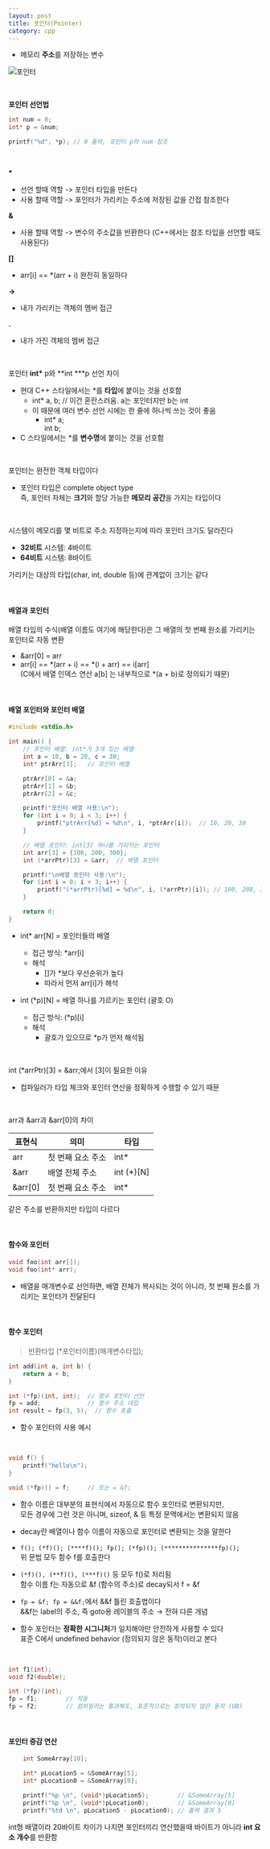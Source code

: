 ```yaml
---
layout: post
title: 포인터(Pointer)
category: cpp
---
```


- 메모리 **주소**를 저장하는 변수

![포인터](/assets/images/cpp/pointer-01.png)

&nbsp;

**포인터 선언법**

```c
int num = 0;
int* p = &num;

printf("%d", *p); // 0 출력, 포인터 p의 num 참조
```

&nbsp;

**\***  
- 선언 할때 역할 -> 포인터 타입을 만든다
- 사용 할때 역할 -> 포인터가 가리키는 주소에 저장된 값을 간접 참조한다

**&**  
- 사용 할때 역할 -> 변수의 주소값을 반환한다
(C++에서는 참조 타입을 선언할 때도 사용된다)

**[]**  
- arr[i] == *(arr + i) 
완전히 동일하다

**->**  
- 내가 가리키는 객체의 멤버 접근

**.**  
- 내가 가진 객체의 멤버 접근

&nbsp;

포인터 **int\*** p와 **int \***p 선언 차이
- 현대 C++ 스타일에서는 *를 **타입**에 붙이는 것을 선호함
  - int* a, b;  // 이건 혼란스러움. a는 포인터지만 b는 int
  - 이 때문에 여러 변수 선언 시에는 한 줄에 하나씩 쓰는 것이 좋음
    - int* a;  
      int  b;
- C 스타일에서는 *를 **변수명**에 붙이는 것을 선호함

&nbsp;

포인터는 완전한 객체 타입이다
- 포인터 타입은 complete object type  
즉, 포인터 자체는 **크기**와 할당 가능한 **메모리 공간**을 가지는 타입이다 

&nbsp;

시스템이 메모리를 몇 비트로 주소 지정하는지에 따라 포인터 크기도 달라진다
- **32비트** 시스템: 4바이트 
- **64비트** 시스템: 8바이트

가리키는 대상의 타입(char, int, double 등)에 관계없이 크기는 같다

&nbsp;

#### 배열과 포인터
배열 타입의 수식(배열 이름도 여기에 해당한다)은 그 배열의 첫 번째 원소를 가리키는 포인터로 자동 변환
- &arr[0] = arr
- arr[i] == *(arr + i) == *(i + arr) == i\[arr\]  
(C에서 배열 인덱스 연산 a\[b\] 는 내부적으로 *(a + b)로 정의되기 때문)

&nbsp;

#### 배열 포인터와 포인터 배열
```c
#include <stdio.h>

int main() {
    // 포인터 배열: int*가 3개 있는 배열
    int a = 10, b = 20, c = 30;
    int* ptrArr[3];   // 포인터 배열

    ptrArr[0] = &a;
    ptrArr[1] = &b;
    ptrArr[2] = &c;

    printf("포인터 배열 사용:\n");
    for (int i = 0; i < 3; i++) {
        printf("ptrArr[%d] = %d\n", i, *ptrArr[i]);  // 10, 20, 30
    }

    // 배열 포인터: int[3] 하나를 가리키는 포인터
    int arr[3] = {100, 200, 300};
    int (*arrPtr)[3] = &arr;  // 배열 포인터

    printf("\n배열 포인터 사용:\n");
    for (int i = 0; i < 3; i++) {
        printf("(*arrPtr)[%d] = %d\n", i, (*arrPtr)[i]); // 100, 200, 300
    }

    return 0;
}
```

- int* arr[N] = 포인터들의 배열 
  - 접근 방식: *arr[i]
  - 해석
    - []가 *보다 우선순위가 높다
    - 따라서 먼저 arr[i]가 해석

- int (*p)[N] = 배열 하나를 가르키는 포인터 (괄호 O)
  - 접근 방식: (*p)[i]
  - 해석
    - 괄호가 있으므로 *p가 먼저 해석됨

&nbsp;

int (*arrPtr)[3] = &arr;에서 [3]이 필요한 이유  
- 컴파일러가 타입 체크와 포인터 연산을 정확하게 수행할 수 있기 때문  

&nbsp;

arr과 &arr과 &arr[0]의 차이

| 표현식   | 의미              | 타입       |
|----------|-------------------|------------|
| arr      | 첫 번째 요소 주소 | int*       |
| &arr     | 배열 전체 주소    | int (*)[N] |
| &arr[0]  | 첫 번째 요소 주소 | int*       |

같은 주소를 반환하지만 타입이 다르다

&nbsp;

#### 함수와 포인터

```c
void foo(int arr[]);
void foo(int* arr);
```
- 배열을 매개변수로 선언하면, 배열 전체가 복사되는 것이 아니라,
첫 번째 원소를 가리키는 포인터가 전달된다

&nbsp;

#### 함수 포인터

> 반환타입 (*포인터이름)(매개변수타입);

```c
int add(int a, int b) {
    return a + b;
}

int (*fp)(int, int);  // 함수 포인터 선언
fp = add;             // 함수 주소 대입
int result = fp(3, 5);  // 함수 호출
```
- 함수 포인터의 사용 예시

&nbsp;

```c
void f() {
    printf("hello\n");
}

void (*fp)() = f;     // 또는 = &f;
```

- 함수 이름은 대부분의 표현식에서 자동으로 함수 포인터로 변환되지만,  
모든 경우에 그런 것은 아니며, sizeof, & 등 특정 문맥에서는 변환되지 않음

- decay란 배열이나 함수 이름이 자동으로 포인터로 변환되는 것을 말한다

- ``f(); (*f)(); (****f)(); fp(); (*fp)(); (***************fp)();``  
위 문법 모두 함수 f를 호출한다    

- ``(*f)(), (**f)(), (***f)()`` 등 모두 f()로 처리됨  
함수 이름 f는 자동으로 &f (함수의 주소)로 decay되서 f = &f

- ``fp = &f; fp = &&f;``에서 &&f 틀린 호출법이다  
&&f는 label의 주소, 즉 goto용 레이블의 주소 → 전혀 다른 개념

- 함수 포인터는 **정확한 시그니처**가 일치해야만 안전하게 사용할 수 있다  
표준 C에서 undefined behavior (정의되지 않은 동작)이라고 본다

&nbsp;

```c
int f1(int);
void f2(double);

int (*fp)(int);
fp = f1;        // 작동
fp = f2;        // 컴파일러는 통과해도, 표준적으로는 정의되지 않은 동작 (UB)
```

&nbsp;

#### 포인터 증감 연산

```c
	int SomeArray[10];

	int* pLocation5 = &SomeArray[5];
	int* pLocation0 = &SomeArray[0];

	printf("%p \n", (void*)pLocation5);        // &SomeArray[5]
	printf("%p \n", (void*)pLocation0);        // &SomeArray[0]
	printf("%td \n", pLocation5 - pLocation0); // 출력 결과 5
```

int형 배열이라 20바이트 차이가 나지면 
포인터끼리 연산했을때 바이트가 아니라 **int 요소 개수**를 반환함